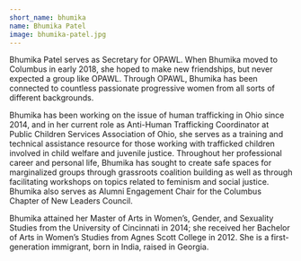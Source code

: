 ```yaml
---
short_name: bhumika
name: Bhumika Patel
image: bhumika-patel.jpg
---
```

Bhumika Patel serves as Secretary for OPAWL. When Bhumika moved to Columbus in early 2018, she hoped to make new friendships, but never expected a group like OPAWL. Through OPAWL, Bhumika has been connected to countless passionate progressive women from all sorts of different backgrounds.

Bhumika has been working on the issue of human trafficking in Ohio since 2014, and in her current role as Anti-Human Trafficking Coordinator at Public Children Services Association of Ohio, she serves as a training and technical assistance resource for those working with trafficked children involved in child welfare and juvenile justice. Throughout her professional career and personal life, Bhumika has sought to create safe spaces for marginalized groups through grassroots coalition building as well as through facilitating workshops on topics related to feminism and social justice. Bhumika also serves as Alumni Engagement Chair for the Columbus Chapter of New Leaders Council.

Bhumika attained her Master of Arts in Women’s, Gender, and Sexuality Studies from the University of Cincinnati in 2014; she received her Bachelor of Arts in Women’s Studies from Agnes Scott College in 2012. She is a first-generation immigrant, born in India, raised in Georgia.
